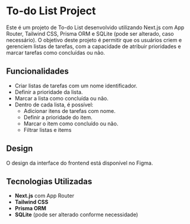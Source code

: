 # To-do List Project

Este é um projeto de To-do List desenvolvido utilizando Next.js com App Router, Tailwind CSS, Prisma ORM e SQLite (pode ser alterado, caso necessário). O objetivo deste projeto é permitir que os usuários criem e gerenciem listas de tarefas, com a capacidade de atribuir prioridades e marcar tarefas como concluídas ou não.

## Funcionalidades

- Criar listas de tarefas com um nome identificador.
- Definir a prioridade da lista.
- Marcar a lista como concluída ou não.
- Dentro de cada lista, é possível:
  - Adicionar itens de tarefas com nome.
  - Definir a prioridade do item.
  - Marcar o item como concluído ou não.
  - Filtrar listas e items 

## Design

O design da interface do frontend está disponível no Figma.

## Tecnologias Utilizadas

- **Next.js** com App Router
- **Tailwind CSS**
- **Prisma ORM**
- **SQLite** (pode ser alterado conforme necessidade)
